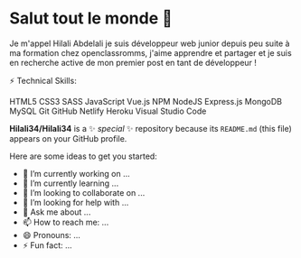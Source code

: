 # Salut tout le monde 👋

Je m'appel Hilali Abdelali je suis développeur web junior depuis peu suite à ma formation chez openclassromms, j'aime apprendre et partager et je suis en recherche active de mon premier post en tant de développeur !



⚡ Technical Skills:

HTML5 CSS3 SASS JavaScript Vue.js NPM NodeJS Express.js MongoDB MySQL Git GitHub Netlify Heroku Visual Studio Code

**Hilali34/Hilali34** is a ✨ _special_ ✨ repository because its `README.md` (this file) appears on your GitHub profile.

Here are some ideas to get you started:

- 🔭 I’m currently working on ...
- 🌱 I’m currently learning ...
- 👯 I’m looking to collaborate on ...
- 🤔 I’m looking for help with ...
- 💬 Ask me about ...
- 📫 How to reach me: ...
- 😄 Pronouns: ...
- ⚡ Fun fact: ...


